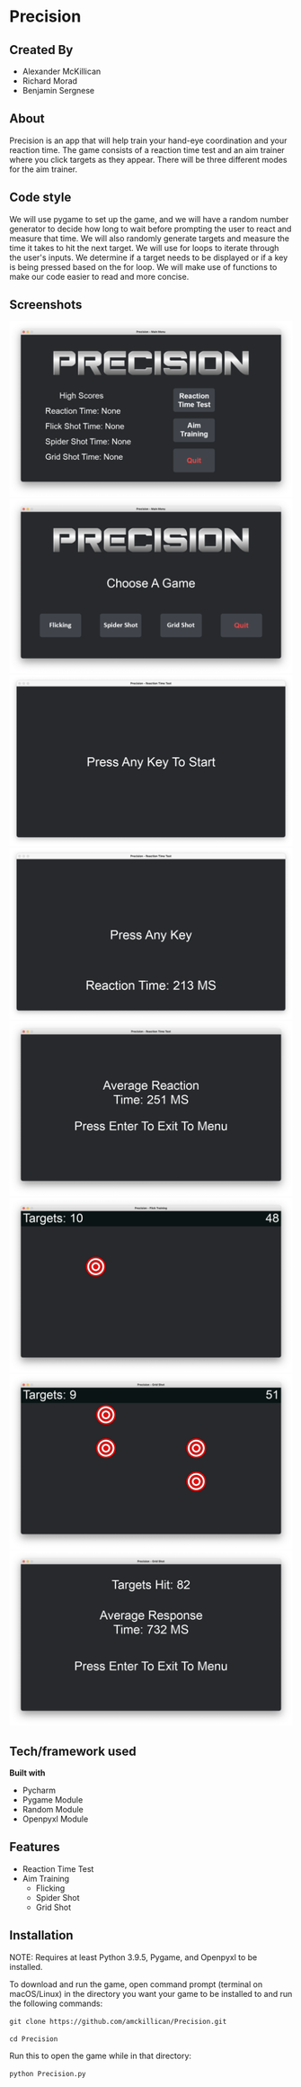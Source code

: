 # Precision
## Created By
- Alexander McKillican
- Richard Morad
- Benjamin Sergnese

## About
Precision is an app that will help train your hand-eye coordination and your reaction time. The game consists of a reaction time test and an aim trainer where you click targets as they appear. There will be three different modes for the aim trainer.

## Code style
We will use pygame to set up the game, and we will have a random number generator to decide how long to wait before prompting the user to react and measure that time. We will also randomly generate targets and measure the time it takes to hit the next target. We will use for loops to iterate through the user's inputs. We determine if a target needs to be displayed or if a key is being pressed based on the for loop. We will make use of functions to make our code easier to read and more concise.

## Screenshots
![alt text](assets/screenshots/main_menu.png)
![alt text](assets/screenshots/aim_modes.png)
![alt text](assets/screenshots/press_key.png)
![alt text](assets/screenshots/press_key_time.png)
![alt text](assets/screenshots/avg_time.png)
![alt text](assets/screenshots/flick.png)
![alt text](assets/screenshots/grid.png)
![alt text](assets/screenshots/results.png)



## Tech/framework used

<b>Built with</b>
- Pycharm
- Pygame Module
- Random Module
- Openpyxl Module

## Features

- Reaction Time Test
- Aim Training
    - Flicking
    - Spider Shot
    - Grid Shot

## Installation
NOTE: Requires at least Python 3.9.5, Pygame, and Openpyxl to be installed.

To download and run the game, open command prompt (terminal on macOS/Linux) in the directory you want your game to be installed to and run the following commands:

```git clone https://github.com/amckillican/Precision.git```

```cd Precision```

Run this to open the game while in that directory:

```python Precision.py```

